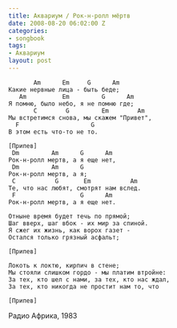 ```yaml
---
title: Аквариум / Рок-н-ролл мёртв
date: 2008-08-20 06:02:00 Z
categories:
- songbook
tags:
- Аквариум
layout: post
---
```


	       Am      Em     G      Am
	Какие нервные лица - быть беде;
	   Am          Em         G      Am
	Я помню, было небо, я не помню где;
	       C        G         Em        Am
	Мы встретимся снова, мы скажем "Привет",
	  F                    G
	В этом есть что-то не то.
	
	[Припев]
	 Dm         Am      G      Am
	Рок-н-ролл мертв, а я еще нет,
	 Dm         Am      G
	Рок-н-ролл мертв, а я;
	 C           G       Em           Am
	Те, что нас любят, смотрят нам вслед.
	 F                  G      Am 
	Рок-н-ролл мертв, а я еще нет. 
	
	Отныне время будет течь по прямой;
	Шаг вверх, шаг вбок - их мир за спиной.
	Я сжег их жизнь, как ворох газет -
	Остался только грязный асфальт;
	
	[Припев]
	
	Локоть к локтю, кирпич в стене;
	Мы стояли слишком гордо - мы платим втройне:
	За тех, кто шел с нами, за тех, кто нас ждал,
	За тех, кто никогда не простит нам то, что
	
	[Припев]

Радио Африка, 1983

